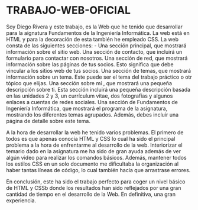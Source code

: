 # TRABAJO-WEB-OFICIAL
Soy Diego Rivera y este trabajo, es la Web que he tenido que desarrollar para la aignatura Fundamentos de la Ingeniería Informática. La web está en HTML y para la decoración de esta también he empleado CSS. La web consta de las siguientes secciones: - Una sección principal, que mostrará información sobre el sitio web.
Una sección de contacto, que incluirá un formulario para contactar con nosotros.
    Una sección de red, que mostrará información sobre las páginas de tus socios. Esto significa que debe vincular a los sitios web de tus socios.
    Una sección de temas, que mostrará información sobre un tema. Este puede ser el tema del trabajo práctico o otr tópico que elijas.
    Una sección sobre mí , que mostrará una pequeña descripción sobre ti. Esta sección incluirá una pequeña descripción basada en las unidades 2 y 3, un currículum vitae, dos fotografías y algunos enlaces a cuentas de redes sociales.
    Una sección de Fundamentos de Ingeniería Informática, que mostrará el programa de la asignatura, mostrando los diferentes temas agrupados. Además, debes incluir una página de detalle sobre este tema.

A la hora de desarrollar la web he tenido varios problemas. El primero de todos es que apenas conocía HTML y CSS lo cual ha sido el principal problema a la hora de enfrentarme al desarrollo de la web. Interiorizar el temario dado en la asignatura me ha sido de gran ayuda además de ver algún video para realizar los comandos básicos. Además, mantener todos los estilos CSS en un solo documento me dificultaba la organización al haber tantas líneas de código, lo cual también hacía que arrastrase errores.

En conclusión, este ha sido el trabajo perfecto para coger un nivel básico de HTML y CSSb donde los resultados han sido reflejados por una gran cantidad de tiempo en el desarrollo de la Web. En definitiva, una gran experiencia.

